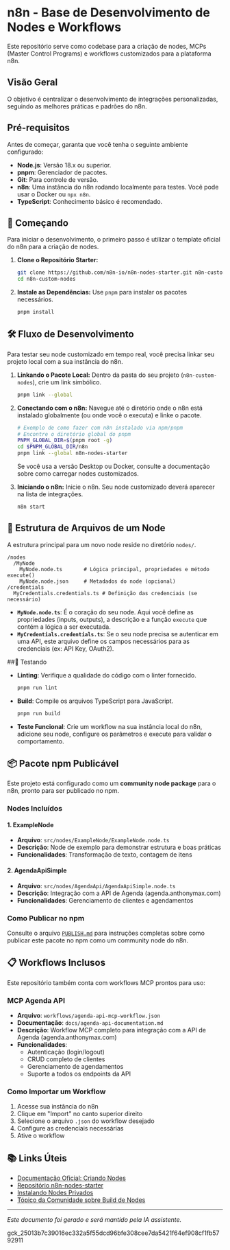 # n8n - Base de Desenvolvimento de Nodes e Workflows

Este repositório serve como codebase para a criação de nodes, MCPs (Master Control Programs) e workflows customizados para a plataforma n8n.

## Visão Geral

O objetivo é centralizar o desenvolvimento de integrações personalizadas, seguindo as melhores práticas e padrões do n8n.

## Pré-requisitos

Antes de começar, garanta que você tenha o seguinte ambiente configurado:

- **Node.js**: Versão 18.x ou superior.
- **pnpm**: Gerenciador de pacotes.
- **Git**: Para controle de versão.
- **n8n**: Uma instância do n8n rodando localmente para testes. Você pode usar o Docker ou `npx n8n`.
- **TypeScript**: Conhecimento básico é recomendado.

## 🚀 Começando

Para iniciar o desenvolvimento, o primeiro passo é utilizar o template oficial do n8n para a criação de nodes.

1.  **Clone o Repositório Starter:**
    ```bash
    git clone https://github.com/n8n-io/n8n-nodes-starter.git n8n-custom-nodes
    cd n8n-custom-nodes
    ```

2.  **Instale as Dependências:**
    Use `pnpm` para instalar os pacotes necessários.
    ```bash
    pnpm install
    ```

## 🛠️ Fluxo de Desenvolvimento

Para testar seu node customizado em tempo real, você precisa linkar seu projeto local com a sua instância do n8n.

1.  **Linkando o Pacote Local:**
    Dentro da pasta do seu projeto (`n8n-custom-nodes`), crie um link simbólico.
    ```bash
    pnpm link --global
    ```

2.  **Conectando com o n8n:**
    Navegue até o diretório onde o n8n está instalado globalmente (ou onde você o executa) e linke o pacote.
    ```bash
    # Exemplo de como fazer com n8n instalado via npm/pnpm
    # Encontre o diretório global do pnpm
    PNPM_GLOBAL_DIR=$(pnpm root -g)
    cd $PNPM_GLOBAL_DIR/n8n
    pnpm link --global n8n-nodes-starter
    ```
    Se você usa a versão Desktop ou Docker, consulte a documentação sobre como carregar nodes customizados.

3.  **Iniciando o n8n:**
    Inicie o n8n. Seu node customizado deverá aparecer na lista de integrações.
    ```bash
    n8n start
    ```

## 📂 Estrutura de Arquivos de um Node

A estrutura principal para um novo node reside no diretório `nodes/`.

```
/nodes
  /MyNode
    MyNode.node.ts       # Lógica principal, propriedades e método execute()
    MyNode.node.json     # Metadados do node (opcional)
/credentials
  MyCredentials.credentials.ts # Definição das credenciais (se necessário)
```

-   **`MyNode.node.ts`**: É o coração do seu node. Aqui você define as propriedades (inputs, outputs), a descrição e a função `execute` que contém a lógica a ser executada.
-   **`MyCredentials.credentials.ts`**: Se o seu node precisa se autenticar em uma API, este arquivo define os campos necessários para as credenciais (ex: API Key, OAuth2).

##🧪 Testando

-   **Linting**: Verifique a qualidade do código com o linter fornecido.
    ```bash
    pnpm run lint
    ```
-   **Build**: Compile os arquivos TypeScript para JavaScript.
    ```bash
    pnpm run build
    ```
-   **Teste Funcional**: Crie um workflow na sua instância local do n8n, adicione seu node, configure os parâmetros e execute para validar o comportamento.

## 📦 Pacote npm Publicável

Este projeto está configurado como um **community node package** para o n8n, pronto para ser publicado no npm.

### Nodes Incluídos

#### 1. ExampleNode
-   **Arquivo**: `src/nodes/ExampleNode/ExampleNode.node.ts`
-   **Descrição**: Node de exemplo para demonstrar estrutura e boas práticas
-   **Funcionalidades**: Transformação de texto, contagem de itens

#### 2. AgendaApiSimple
-   **Arquivo**: `src/nodes/AgendaApi/AgendaApiSimple.node.ts`
-   **Descrição**: Integração com a API de Agenda (agenda.anthonymax.com)
-   **Funcionalidades**: Gerenciamento de clientes e agendamentos

### Como Publicar no npm

Consulte o arquivo [`PUBLISH.md`](./PUBLISH.md) para instruções completas sobre como publicar este pacote no npm como um community node do n8n.

## 📋 Workflows Inclusos

Este repositório também conta com workflows MCP prontos para uso:

### MCP Agenda API
-   **Arquivo**: `workflows/agenda-api-mcp-workflow.json`
-   **Documentação**: `docs/agenda-api-documentation.md`
-   **Descrição**: Workflow MCP completo para integração com a API de Agenda (agenda.anthonymax.com)
-   **Funcionalidades**:
    -   Autenticação (login/logout)
    -   CRUD completo de clientes
    -   Gerenciamento de agendamentos
    -   Suporte a todos os endpoints da API

### Como Importar um Workflow

1.  Acesse sua instância do n8n
2.  Clique em "Import" no canto superior direito
3.  Selecione o arquivo `.json` do workflow desejado
4.  Configure as credenciais necessárias
5.  Ative o workflow

## 📚 Links Úteis

-   [Documentação Oficial: Criando Nodes](https://docs.n8n.io/integrations/creating-nodes/overview/)
-   [Repositório n8n-nodes-starter](https://github.com/n8n-io/n8n-nodes-starter)
-   [Instalando Nodes Privados](https://docs.n8n.io/integrations/creating-nodes/deploy/install-private-nodes/)
-   [Tópico da Comunidade sobre Build de Nodes](https://community.n8n.io/t/building-custom-nodes/58148)

---
*Este documento foi gerado e será mantido pela IA assistente.* 

gck_25013b7c39016ec332a5f55dcd96bfe308cee7da5421f64ef908cf1fb5792911